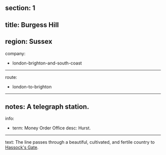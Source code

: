 section: 1
----
title: Burgess Hill
----
region: Sussex
----
company:
- london-brighton-and-south-coast
----
route:
- london-to-brighton
----
notes: A telegraph station.
----
info:
- term: Money Order Office
  desc: Hurst.
----
text: The line passes through a beautiful, cultivated, and fertile country to [Hassock's Gate](/stations/hassocks-gate).
